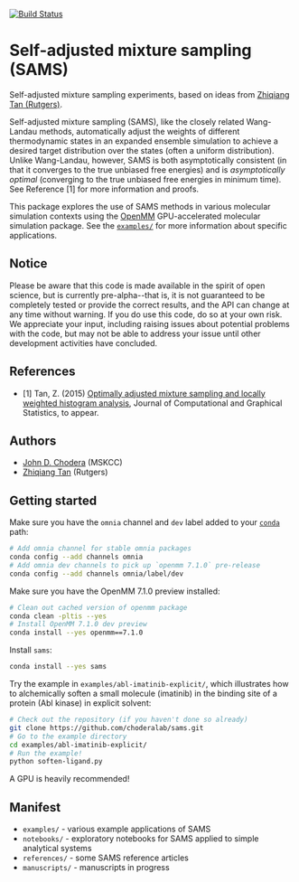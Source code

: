 [![Build Status](https://travis-ci.org/choderalab/sams.svg?branch=master)](https://travis-ci.org/choderalab/sams)

# Self-adjusted mixture sampling (SAMS)

Self-adjusted mixture sampling experiments, based on ideas from [Zhiqiang Tan (Rutgers)](http://stat.rutgers.edu/~ztan/).

Self-adjusted mixture sampling (SAMS), like the closely related Wang-Landau methods, automatically adjust the weights of different thermodynamic states in an expanded ensemble simulation to achieve a desired target distribution over the states (often a uniform distribution).
Unlike Wang-Landau, however, SAMS is both asymptotically consistent (in that it converges to the true unbiased free energies) and is *asymptotically optimal* (converging to the true unbiased free energies in minimum time).
See Reference [1] for more information and proofs.

This package explores the use of SAMS methods in various molecular simulation contexts using the [OpenMM](http://openmm.org) GPU-accelerated molecular simulation package.
See the [`examples/`](https://github.com/choderalab/sams/tree/master/examples) for more information about specific applications.

## Notice

Please be aware that this code is made available in the spirit of open science, but is currently pre-alpha--that is, it is not guaranteed to be completely tested or provide the correct results, and the API can change at any time without warning. If you do use this code, do so at your own risk. We appreciate your input, including raising issues about potential problems with the code, but may not be able to address your issue until other development activities have concluded.

## References
* [1] Tan, Z. (2015) [Optimally adjusted mixture sampling and locally weighted histogram analysis](http://www.stat.rutgers.edu/home/ztan/Publication/SAMS_redo4.pdf), Journal of Computational and Graphical Statistics, to appear.

## Authors
* [John D. Chodera](http://choderalab.org) (MSKCC)
* [Zhiqiang Tan](http://stat.rutgers.edu/home/ztan/) (Rutgers)

## Getting started

Make sure you have the `omnia` channel and `dev` label added to your [`conda`](http://conda.pydata.org/) path:
```bash
# Add omnia channel for stable omnia packages
conda config --add channels omnia
# Add omnia dev channels to pick up `openmm 7.1.0` pre-release
conda config --add channels omnia/label/dev
```
Make sure you have the OpenMM 7.1.0 preview installed:
```bash
# Clean out cached version of openmm package
conda clean -pltis --yes
# Install OpenMM 7.1.0 dev preview
conda install --yes openmm==7.1.0
```
Install `sams`:
```bash
conda install --yes sams
```
Try the example in `examples/abl-imatinib-explicit/`, which illustrates how to alchemically soften a small molecule (imatinib) in the binding site of a protein (Abl kinase) in explicit solvent:
```bash
# Check out the repository (if you haven't done so already)
git clone https://github.com/choderalab/sams.git
# Go to the example directory
cd examples/abl-imatinib-explicit/
# Run the example!
python soften-ligand.py
```
A GPU is heavily recommended!

## Manifest
* `examples/` - various example applications of SAMS
* `notebooks/` - exploratory notebooks for SAMS applied to simple analytical systems
* `references/` - some SAMS reference articles
* `manuscripts/` - manuscripts in progress
